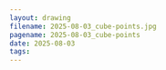 ```yaml
---
layout: drawing
filename: 2025-08-03_cube-points.jpg
pagename: 2025-08-03_cube-points
date: 2025-08-03
tags:
---
```

